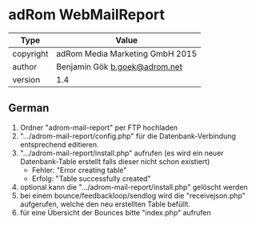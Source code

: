 ﻿# adRom WebMailReport

Type | Value
------------ | -------------
copyright | adRom Media Marketing GmbH 2015
author | Benjamin Gök <b.goek@adrom.net>
version | 1.4

## German
 
1. Ordner "adrom-mail-report" per FTP hochladen
2. ".../adrom-mail-report/config.php" für die Datenbank-Verbindung entsprechend editieren.
3. ".../adrom-mail-report/install.php" aufrufen (es wird ein neuer Datenbank-Table erstellt falls dieser nicht schon existiert)
	* Fehler: "Error creating table"
	* Erfolg: "Table successfully created"
4. optional kann die ".../adrom-mail-report/install.php" gelöscht werden
5. bei einem bounce/feedbackloop/sendlog wird die "receivejson.php" aufgerufen, welche den neu erstellten Table befüllt.
6. für eine Übersicht der Bounces bitte "index.php" aufrufen